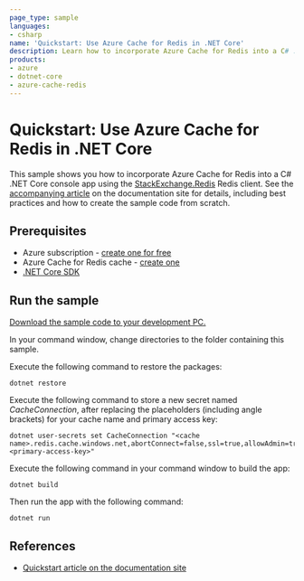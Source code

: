 ```yaml
---
page_type: sample
languages:
- csharp
name: 'Quickstart: Use Azure Cache for Redis in .NET Core'
description: Learn how to incorporate Azure Cache for Redis into a C# .NET Core console app using the StackExchange.Redis Redis client.
products:
- azure
- dotnet-core
- azure-cache-redis
---
```

# Quickstart: Use Azure Cache for Redis in .NET Core

This sample shows you how to incorporate Azure Cache for Redis into a C# .NET Core console app using the [StackExchange.Redis](https://github.com/StackExchange/StackExchange.Redis) Redis client. See the [accompanying article](https://docs.microsoft.com/azure/azure-cache-for-redis/cache-dotnet-core-quickstart) on the documentation site for details, including best practices and how to create the sample code from scratch.

## Prerequisites

- Azure subscription - [create one for free](https://azure.microsoft.com/free/)
- Azure Cache for Redis cache - [create one](https://docs.microsoft.com/azure/azure-cache-for-redis/quickstart-create-redis)
- [.NET Core SDK](https://dotnet.microsoft.com/download)

## Run the sample

[Download the sample code to your development PC.](/README.md#get-the-samples)

In your command window, change directories to the folder containing this sample.

Execute the following command to restore the packages:

```
dotnet restore
```

Execute the following command to store a new secret named *CacheConnection*, after replacing the placeholders (including angle brackets) for your cache name and primary access key:

```
dotnet user-secrets set CacheConnection "<cache name>.redis.cache.windows.net,abortConnect=false,ssl=true,allowAdmin=true,password=<primary-access-key>"
```

Execute the following command in your command window to build the app:

```
dotnet build
```

Then run the app with the following command:

```
dotnet run
```

## References

* [Quickstart article on the documentation site](https://docs.microsoft.com/azure/azure-cache-for-redis/cache-dotnet-core-quickstart)